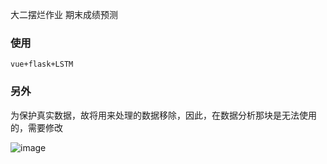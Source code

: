 大二摆烂作业
期末成绩预测
###  使用
`vue+flask+LSTM`
###  另外
为保护真实数据，故将用来处理的数据移除，因此，在数据分析那块是无法使用的，需要修改

![image](https://user-images.githubusercontent.com/77644234/170435934-a9475ed4-df5d-49c7-b8b6-f62e920e56d5.png)

